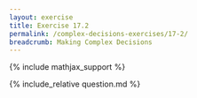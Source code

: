 ```yaml
---
layout: exercise
title: Exercise 17.2
permalink: /complex-decisions-exercises/17-2/
breadcrumb: Making Complex Decisions
---
```


{% include mathjax_support %}

<div><i class="arrow-up loader" data-chapter="complex-decisions-exercises" data-exercise="ex_2" data-rating="0"></i></div>
{% include_relative question.md %}
